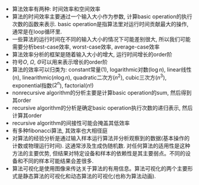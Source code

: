 - 算法效率有两种: 时间效率和空间效率
- 算法的时间效率主要通过一个输入大小作为参数, 计算basic operation的执行次数的函数来表示. basic operation是指算法里对运行时间贡献最大的操作, 通常是在loop循环里.
- 一些算法的运行时间在不同的输入大小的情况下可能差别很大, 所以我们可能需要分析best-case效率, worst-case效率, average-case效率
- 算法效率分析的框架是随着输入大小的增大, 运行时间增长的order阶
- 符号$O$, $\Omega$, $\Theta$可以用来表示增长的order阶
- 算法的效率可以归类为: constant常量(1), logarithmic对数($\log n$), linear线性(n), linearithmic($n\log n$), quadratic二次方($n^2$), cubic三次方($n^3$), exponential指数($2^n$), factorial($n!$)
- nonrecursive algorithm的分析主要是计算basic operation的sum, 然后得到其order
- recursive algorithm的分析是确定basic operation执行次数的递归表示, 然后计算其order
- recursive algorithm的间接性可能会掩盖其低效率
- 有多种fibonacci算法, 其效率也大相径庭
- 对算法的经验分析是通过输入样本运行算法并分析观察到的数据(基本操作的计数或物理运行时间). 这通常涉及生成伪随机数. 对任何算法的适用性是这种方法的主要优势, 但结果对特定设备和样本的依赖性是其主要弱点。不同的设备和不同的样本可能结果会差很多.
- 算法可视化是使用图像来传达关于算法的有用信息。算法可视化的两个主要形式是静态算法的可视化和动态算法的可视化(也称为算法动画).